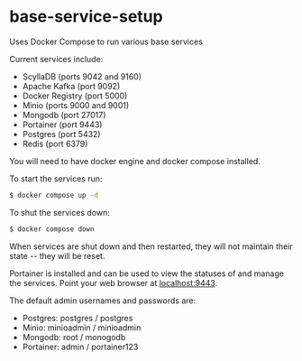 # base-service-setup
Uses Docker Compose to run various base services

Current services include:

* ScyllaDB (ports 9042 and 9160)
* Apache Kafka (port 9092)
* Docker Registry (port 5000)
* Minio (ports 9000 and 9001)
* Mongodb (port 27017)
* Portainer (port 9443)
* Postgres (port 5432)
* Redis (port 6379)

You will need to have docker engine and docker compose installed.

To start the services run:

```bash
$ docker compose up -d
```

To shut the services down:

```bash
$ docker compose down
```

When services are shut down and then restarted, they will not maintain their state -- they will be reset.

Portainer is installed and can be used to view the statuses of and manage the services.  Point your web browser at [localhost:9443](https://localhost:9443).

The default admin usernames and passwords are:

- Postgres: postgres / postgres
- Minio: minioadmin / minioadmin
- Mongodb: root / monogodb
- Portainer: admin / portainer123
